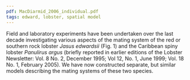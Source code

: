 ```yaml
---
pdf: MacDiarmid_2006_individual.pdf
tags: edward, lobster, spatial model
---
```

Field and laboratory experiments have been undertaken over the last decade
investigating various aspects of the mating system of the red or southern rock
lobster *Jasus edwardsii* (Fig. 1) and the Caribbean spiny lobster  *Panulirus
argus* (briefly  reported in earlier editions of the Lobster  Newsletter: Vol.
8 No. 2, December 1995; Vol 12, No. 1, June 1999; Vol. 18 No. 1, February
2005). We have now constructed separate, but similar models describing the
mating systems of these two species.  
